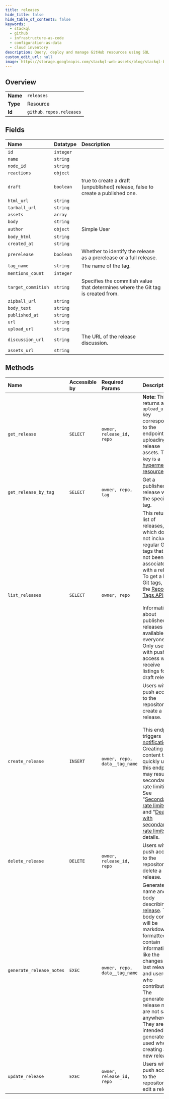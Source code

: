 ```yaml
---
title: releases
hide_title: false
hide_table_of_contents: false
keywords:
  - stackql
  - github
  - infrastructure-as-code
  - configuration-as-data
  - cloud inventory
description: Query, deploy and manage GitHub resources using SQL
custom_edit_url: null
image: https://storage.googleapis.com/stackql-web-assets/blog/stackql-blog-post-featured-image.png
---
```

  
    

## Overview
<table><tbody>
<tr><td><b>Name</b></td><td><code>releases</code></td></tr>
<tr><td><b>Type</b></td><td>Resource</td></tr>
<tr><td><b>Id</b></td><td><code>github.repos.releases</code></td></tr>
</tbody></table>

## Fields
| Name | Datatype | Description |
|:-----|:---------|:------------|
| `id` | `integer` |  |
| `name` | `string` |  |
| `node_id` | `string` |  |
| `reactions` | `object` |  |
| `draft` | `boolean` | true to create a draft (unpublished) release, false to create a published one. |
| `html_url` | `string` |  |
| `tarball_url` | `string` |  |
| `assets` | `array` |  |
| `body` | `string` |  |
| `author` | `object` | Simple User |
| `body_html` | `string` |  |
| `created_at` | `string` |  |
| `prerelease` | `boolean` | Whether to identify the release as a prerelease or a full release. |
| `tag_name` | `string` | The name of the tag. |
| `mentions_count` | `integer` |  |
| `target_commitish` | `string` | Specifies the commitish value that determines where the Git tag is created from. |
| `zipball_url` | `string` |  |
| `body_text` | `string` |  |
| `published_at` | `string` |  |
| `url` | `string` |  |
| `upload_url` | `string` |  |
| `discussion_url` | `string` | The URL of the release discussion. |
| `assets_url` | `string` |  |
## Methods
| Name | Accessible by | Required Params | Description |
|:-----|:--------------|:----------------|:------------|
| `get_release` | `SELECT` | `owner, release_id, repo` | **Note:** This returns an `upload_url` key corresponding to the endpoint for uploading release assets. This key is a [hypermedia resource](https://docs.github.com/rest/overview/resources-in-the-rest-api#hypermedia). |
| `get_release_by_tag` | `SELECT` | `owner, repo, tag` | Get a published release with the specified tag. |
| `list_releases` | `SELECT` | `owner, repo` | This returns a list of releases, which does not include regular Git tags that have not been associated with a release. To get a list of Git tags, use the [Repository Tags API](https://docs.github.com/rest/reference/repos#list-repository-tags).<br /><br />Information about published releases are available to everyone. Only users with push access will receive listings for draft releases. |
| `create_release` | `INSERT` | `owner, repo, data__tag_name` | Users with push access to the repository can create a release.<br /><br />This endpoint triggers [notifications](https://docs.github.com/en/github/managing-subscriptions-and-notifications-on-github/about-notifications). Creating content too quickly using this endpoint may result in secondary rate limiting. See "[Secondary rate limits](https://docs.github.com/rest/overview/resources-in-the-rest-api#secondary-rate-limits)" and "[Dealing with secondary rate limits](https://docs.github.com/rest/guides/best-practices-for-integrators#dealing-with-secondary-rate-limits)" for details. |
| `delete_release` | `DELETE` | `owner, release_id, repo` | Users with push access to the repository can delete a release. |
| `generate_release_notes` | `EXEC` | `owner, repo, data__tag_name` | Generate a name and body describing a [release](https://docs.github.com/rest/reference/repos#releases). The body content will be markdown formatted and contain information like the changes since last release and users who contributed. The generated release notes are not saved anywhere. They are intended to be generated and used when creating a new release. |
| `update_release` | `EXEC` | `owner, release_id, repo` | Users with push access to the repository can edit a release. |

